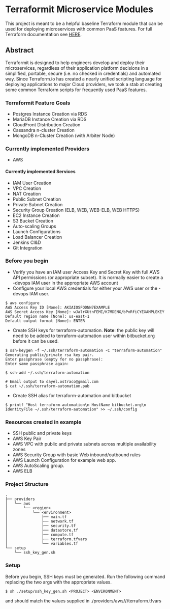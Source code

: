 # Terraformit Microservice Modules #

This project is meant to be a helpful baseline Terraform module that can be used for deploying microservices with common PaaS features.  For full Terraform documentation see [HERE](https://www.terraform.io/docs/index.html).

## Abstract

Terraformit is designed to help engineers develop and deploy their microservices, regardless of their application platform decisions in a simplified, portable, secure (i.e. no checked in credentials) and automated way. 
Since Terraform.io has created a nearly unified scripting language for deploying applications to major Cloud providers, we took a stab at creating some common Terraform scripts for frequently used PaaS features.

### Terraformit Feature Goals ###

* Postgres Instance Creation via RDS
* MariaDB Instance Creation via RDS
* CloudFront Distribution Creation
* Cassandra n-cluster Creation
* MongoDB n-Cluster Creation (with Arbiter Node)

### Currently implemented Providers ###

* AWS

#### Currently implemented Services ####

* IAM User Creation
* VPC Creation
* NAT Creation
* Public Subnet Creation
* Private Subnet Creation
* Security Group Creation (ELB, WEB, WEB-ELB, WEB HTTPS)
* EC2 Instance Creation
* S3 Bucket Creation
* Auto-scaling Groups
* Launch Configurations
* Load Balancer Creation
* Jenkins CI&amp;D
* Git Integration

### Before you begin ###

* Verify you have an IAM user Access Key and Secret Key with full AWS API permissions (or appropriate subset).  It is normally easier to create a <account>-devops IAM user in the appropriate AWS account
* Configure your local AWS credentials for either your AWS user or the <account>-devops IAM user.
```
$ aws configure
AWS Access Key ID [None]: AKIAIOSFODNN7EXAMPLE
AWS Secret Access Key [None]: wJalrXUtnFEMI/K7MDENG/bPxRfiCYEXAMPLEKEY
Default region name [None]: us-east-1
Default output format [None]: ENTER
```
* Create SSH keys for terraform-automation.  **Note**: the public key will need to be added to terraform-automation user within bitbucket.org before it can be used.
```
$ ssh-keygen -f ~/.ssh/terraform-automation -C "terraform-automation" 
Generating public/private rsa key pair.
Enter passphrase (empty for no passphrase):
Enter same passphrase again:

$ ssh-add ~/.ssh/terraform-automation

# Email output to dayel.ostraco@gmail.com
$ cat ~/.ssh/terraform-automation.pub
```
* Create SSH alias for terraform-automation and bitbucket
```
$ printf "Host terraform-automation\n HostName bitbucket.org\n IdentityFile ~/.ssh/terraform-automation" >> ~/.ssh/config
```

### Resources created in example ###

* SSH public and private keys
* AWS Key Pair
* AWS VPC with public and private subnets across multiple availability zones
* AWS Security Group with basic Web inbound/outbound rules
* AWS Launch Configuration for example web app.
* AWS AutoScaling group.
* AWS ELB

### Project Structure ###

```
.
├── providers  
│   └── aws  
│       └── <region>  
│           └── <environment>  
│               ├── main.tf
│               ├── network.tf  
│               ├── security.tf  
│               ├── datastore.tf    
│               ├── compute.tf  
│               ├── terraform.tfvars  
│               └── variables.tf  
└── setup  
    └── ssh_key_gen.sh  
```

### Setup ###

Before you begin, SSH keys must be generated.  Run the following command replacing the two args with the appropriate values.

```
$ sh ./setup/ssh_key_gen.sh <PROJECT> <ENVIRONMENT>
```

<PROJECT> and <ENVIRONMENT> should match the values supplied in ./providers/aws/<region>/<environment>/terraform.tfvars